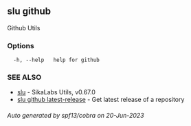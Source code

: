 ## slu github

Github Utils

### Options

```
  -h, --help   help for github
```

### SEE ALSO

* [slu](slu.md)	 - SikaLabs Utils, v0.67.0
* [slu github latest-release](slu_github_latest-release.md)	 - Get latest release of a repository

###### Auto generated by spf13/cobra on 20-Jun-2023
